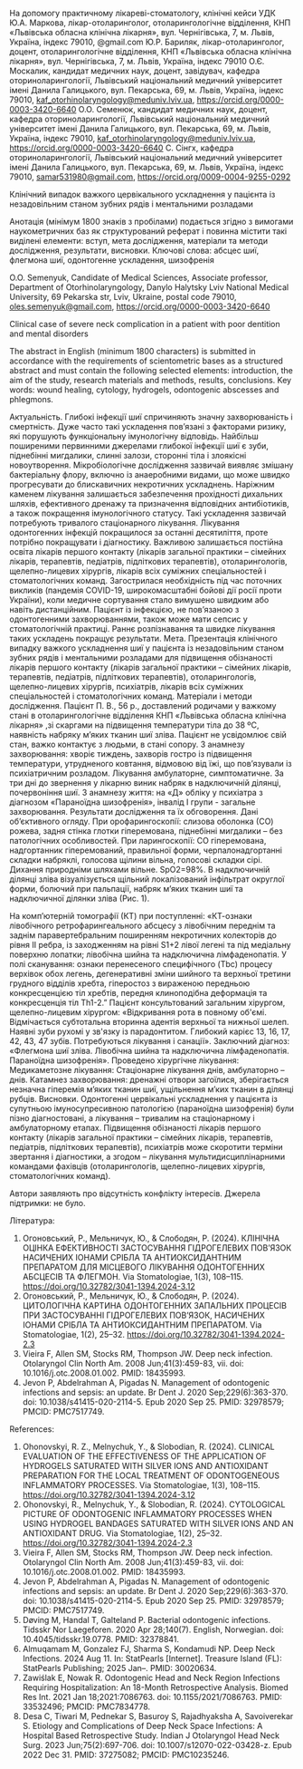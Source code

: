 На допомогу практичному лікареві-стоматологу, клінічні кейси
УДК
Ю.А. Маркова, лікар-отоларинголог, отоларингологічне відділення, КНП «Львівська обласна клінічна лікарня», вул. Чернігівська, 7, м. Львів, Україна, індекс 79010, @gmail.com
Ю.Р. Бариляк, лікар-отоларинголог, доцент, отоларингологічне відділення, КНП «Львівська обласна клінічна лікарня», вул. Чернігівська, 7, м. Львів, Україна, індекс 79010
О.Є. Москалик, кандидат медичних наук, доцент, завідувач, кафедра оториноларингології, Львівський національний медичний університет імені Данила Галицького, вул. Пекарська, 69, м. Львів, Україна, індекс 79010, kaf_otorhinolaryngology@meduniv.lviv.ua, https://orcid.org/0000-0003-3420-6640
О.О. Семенюк, кандидат медичних наук, доцент, кафедра оториноларингології, Львівський національний медичний університет імені Данила Галицького, вул. Пекарська, 69, м. Львів, Україна, індекс 79010, kaf_otorhinolaryngology@meduniv.lviv.ua, https://orcid.org/0000-0003-3420-6640
C. Сінгх, кафедра оториноларингології, Львівський національний медичний університет імені Данила Галицького, вул. Пекарська, 69, м. Львів, Україна, індекс 79010, samar531980@gmail.com, https://orcid.org/0009-0004-9255-0292

Клінічний випадок важкого цервікального ускладнення у пацієнта із незадовільним станом зубних рядів і ментальними розладами

Анотація (мінімум 1800 знаків з пробілами) подається згідно з вимогами наукометричних баз як структурований реферат і повинна містити такі виділені елементи: вступ, мета дослідження, матеріали та методи дослідження, результати, висновки.
Ключові слова: абсцес шиї, флегмона шиї, одонтогенне ускладення, шизофренія

O.O. Semenyuk, Candidate of Medical Sciences, Associate professor, Department of Otorhinolaryngology, Danylo Halytsky Lviv National Medical University, 69 Pekarska str, Lviv, Ukraine, postal code 79010, oles.semenyuk@gmail.com, https://orcid.org/0000-0003-3420-6640
 
Clinical case of severe neck complication in a patient with poor dentition and mental disorders
 
The abstract in English (minimum 1800 characters) is submitted in accordance with the requirements of scientometric bases as a structured abstract and must contain the following selected elements: introduction, the aim of the study, research materials and methods, results, conclusions.
Key words: wound healing, cytology, hydrogels, odontogenic abscesses and phlegmons.
 
Актуальність. Глибокі інфекції шиї спричиняють значну захворюваність і смертність. Дуже часто такі ускладення пов’язані з факторами ризику, які порушують функціональну імунологічну відповідь. 
Найбільш поширеними первинними джерелами глибокої інфекції шиї є зуби, піднебінні мигдалики, слинні залози, сторонні тіла і злоякісні новоутворення.
Мікробіологічне дослідження зазвичай виявляє змішану бактеріальну флору, включно із анаеробними видами, що може швидко прогресувати до блискавичних некротичних ускладнень. Наріжним каменем лікування залишається забезпечення прохідності дихальних шляхів, ефективного дренажу та призначення відповідних антибіотиків, а також покращення імунологічного статусу. Такі ускладення зазвичай потребують тривалого стаціонарного лікування.
Лікування одонтогенних інфекцій покращилося за останні десятиліття, проте потрібно покращувати і діагностику. Важливою залишається постійна освіта лікарів першого контакту (лікарів загальної практики – сімейних лікарів, терапевтів, педіатрів, підліткових терапевтів), отоларингологів, щелепно-лицевих хірургів, лікарів всіх суміжних спеціальностей і стоматологічних команд. Загострилася необхідність під час поточних викликів (пандемія COVID-19, широкомасштабні бойові дії росії проти України), коли медичне сортування стало вимушено швидким або навіть дистанційним.
Пацієнт із інфекцією, не пов’язаною з одонтогенними захворюваннями, також може мати сепсис у стоматологічній практиці. Раннє розпізнавання та швидке лікування таких ускладень покращує результати.
Мета. Презентація клінічного випадку важкого ускладнення шиї у пацієнта із незадовільним станом зубних рядів і ментальними розладами для підвищення обізнаності лікарів першого контакту (лікарів загальної практики – сімейних лікарів, терапевтів, педіатрів, підліткових терапевтів), отоларингологів, щелепно-лицевих хірургів, психіатрів, лікарів всіх суміжних спеціальностей і стоматологічних команд.
Матеріали і методи дослідження.
Пацієнт П. В., 56 р., доставлений родичами у важкому стані в отоларингологічне відділення КНП «Львівська обласна клінічна лікарня» ,зі скаргами на підвищення температури тіла до 38 ºС, наявність набряку м’яких тканин шиї зліва. Пацієнт не усвідомлює свій стан, важко контактує з людьми, в стані сопору.
З анамнезу захворювання: хворіє тиждень, захворів гостро із підвищення температури, утрудненого ковтання, відмовою від їжі, що пов’язували із психіатричним розладом. Лікування амбулаторне, симптоматичне. За три дні до звернення у лікарню виник набряк в надключичній ділянці, почервоніння шиї. З анамнезу життя: на «Д» обліку у психіатра з діагнозом «Параноїдна шизофренія», інвалід І групи - загальне захворювання.
Результати дослідження та їх обговорення.
Дані об’єктивного огляду. При орофарингоскопії: слизова оболонка (СО) рожева, задня стінка глотки гіперемована, піднебінні мигдалики – без патологічних особливостей. При ларингоскопії: СО гіперемована, надгортанник гіперемований, правильної форми, черпалонадгортанні складки набряклі, голосова щілини вільна, голосові складки сірі. Дихання природніми шляхами вільне. SpO2=98%.
В надключичній ділянці зліва візуалізується щільний локалізований інфільтрат округлої форми, болючий при пальпації, набряк м’яких тканин шиї та надключичної ділянки зліва (Рис. 1).

 
На комп’ютерній томографії (КТ) при поступленні: «КТ-ознаки лівобічного ретрофарингеального абсцесу з лівобічним переднім та заднім паравертебральним поширенням некротичних колекторів до рівня II ребра, із заходженням на рівні S1+2 лівої легені та під медіальну поверхню лопатки; лівобічна шийна  та надключична лімфаденопатія. У полі сканування: ознаки перенесеного специфічного (Tbc) процесу верхівок обох легень, дегенеративні зміни шийного та верхньої третини грудного відділів хребта, гіперостоз з вираженою передньою конкресценцією тіл хребтів, передня клиноподібна деформація та конкресценція тіл Th1-2.”
Пацієнт консультований загальним хірургом, щелепно-лицевим хірургом: «Відкривання рота в повному об'ємі. Відмічається субтотальна вторинна адентія верхньої та нижньої шелеп. Наявні зуби рухомі у зв'язку із парадонтитом. Глибокий карієс 13, 16, 17, 42, 43, 47 зубів. Потребуються лікування і санації».
Заключний діагноз: «Флегмона шиї зліва. Лівобічна шийна та надключична лімфаденопатія. Параноїдна шизофренія».
Проведено хірургічне лікування:
Медикаметозне лікування:
Стаціонарне лікування днів, амбулаторно – днів.
Катамнез захворювання: дренажні отвори загоїлися, зберігається незначна гіперемія м’яких тканин шиї, ущільнення м’ких тканин в ділянці рубців.
Висновки. Одонтогенні цервікальні ускладнення у пацієнта із супутньою імуносупресивною патологією (параноїдна шизофренія) були пізно діагностовані, а лікування – тривалим на стаціонарному і амбулаторному етапах. Підвищення обізнаності лікарів першого контакту (лікарів загальної практики – сімейних лікарів, терапевтів, педіатрів, підліткових терапевтів), психіатрів може скоротити терміни звертання і діагностики, а згодом – лікування мультидисциплінарними командами фахівців (отоларингологів, щелепно-лицевих хірургів, стоматологічних команд).

Автори заявляють про відсутність конфлікту інтересів.
Джерела підтримки: не було.

Література:
1.	Огоновський, Р., Мельничук, Ю., & Слободян, Р. (2024). КЛІНІЧНА ОЦІНКА ЕФЕКТИВНОСТІ ЗАСТОСУВАННЯ ГІДРОГЕЛЕВИХ ПОВ’ЯЗОК НАСИЧЕНИХ ІОНАМИ СРІБЛА ТА АНТИОКСИДАНТНИМ ПРЕПАРАТОМ ДЛЯ МІСЦЕВОГО ЛІКУВАННЯ ОДОНТОГЕННИХ АБСЦЕСІВ ТА ФЛЕГМОН. Via Stomatologiae, 1(3), 108–115. https://doi.org/10.32782/3041-1394.2024-3.12
2.	Огоновський, Р., Мельничук, Ю., & Слободян, Р. (2024). ЦИТОЛОГІЧНА КАРТИНА ОДОНТОГЕННИХ ЗАПАЛЬНИХ ПРОЦЕСІВ ПРИ ЗАСТОСУВАННІ ГІДРОГЕЛЕВИХ ПОВ’ЯЗОК, НАСИЧЕНИХ ІОНАМИ СРІБЛА ТА АНТИОКСИДАНТНИМ ПРЕПАРАТОМ. Via Stomatologiae, 1(2), 25–32. https://doi.org/10.32782/3041-1394.2024-2.3
3.	Vieira F, Allen SM, Stocks RM, Thompson JW. Deep neck infection. Otolaryngol Clin North Am. 2008 Jun;41(3):459-83, vii. doi: 10.1016/j.otc.2008.01.002. PMID: 18435993.
4.	Jevon P, Abdelrahman A, Pigadas N. Management of odontogenic infections and sepsis: an update. Br Dent J. 2020 Sep;229(6):363-370. doi: 10.1038/s41415-020-2114-5. Epub 2020 Sep 25. PMID: 32978579; PMCID: PMC7517749.
 
References:
1.	Ohonovskyi, R. Z., Melnychuk, Y., & Slobodian, R. (2024). CLINICAL EVALUATION OF THE EFFECTIVENESS OF THE APPLICATION OF HYDROGELS SATURATED WITH SILVER IONS AND ANTIOXIDANT PREPARATION FOR THE LOCAL TREATMENT OF ODONTOGENEOUS INFLAMMATORY PROCESSES. Via Stomatologiae, 1(3), 108–115. https://doi.org/10.32782/3041-1394.2024-3.12
2.	Ohonovskyi, R., Melnychuk, Y., & Slobodian, R. (2024). CYTOLOGICAL PICTURE OF ODONTOGENIC INFLAMMATORY PROCESSES WHEN USING HYDROGEL BANDAGES SATURATED WITH SILVER IONS AND AN ANTIOXIDANT DRUG. Via Stomatologiae, 1(2), 25–32. https://doi.org/10.32782/3041-1394.2024-2.3
3.	Vieira F, Allen SM, Stocks RM, Thompson JW. Deep neck infection. Otolaryngol Clin North Am. 2008 Jun;41(3):459-83, vii. doi: 10.1016/j.otc.2008.01.002. PMID: 18435993.
4.	Jevon P, Abdelrahman A, Pigadas N. Management of odontogenic infections and sepsis: an update. Br Dent J. 2020 Sep;229(6):363-370. doi: 10.1038/s41415-020-2114-5. Epub 2020 Sep 25. PMID: 32978579; PMCID: PMC7517749.
5.	Døving M, Handal T, Galteland P. Bacterial odontogenic infections. Tidsskr Nor Laegeforen. 2020 Apr 28;140(7). English, Norwegian. doi: 10.4045/tidsskr.19.0778. PMID: 32378841.
6.	Almuqamam M, Gonzalez FJ, Sharma S, Kondamudi NP. Deep Neck Infections. 2024 Aug 11. In: StatPearls [Internet]. Treasure Island (FL): StatPearls Publishing; 2025 Jan–. PMID: 30020634.
7.	Zawiślak E, Nowak R. Odontogenic Head and Neck Region Infections Requiring Hospitalization: An 18-Month Retrospective Analysis. Biomed Res Int. 2021 Jan 18;2021:7086763. doi: 10.1155/2021/7086763. PMID: 33532496; PMCID: PMC7834778.
8.	Desa C, Tiwari M, Pednekar S, Basuroy S, Rajadhyaksha A, Savoiverekar S. Etiology and Complications of Deep Neck Space Infections: A Hospital Based Retrospective Study. Indian J Otolaryngol Head Neck Surg. 2023 Jun;75(2):697-706. doi: 10.1007/s12070-022-03428-z. Epub 2022 Dec 31. PMID: 37275082; PMCID: PMC10235246.
